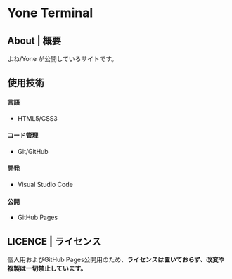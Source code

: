 
# Yone Terminal

## About | 概要

よね/Yone が公開しているサイトです。

## 使用技術

#### 言語
- HTML5/CSS3

#### コード管理
- Git/GitHub

#### 開発
- Visual Studio Code

#### 公開
- GitHub Pages

## LICENCE | ライセンス

個人用およびGitHub Pages公開用のため、**ライセンスは置いておらず、改変や複製は一切禁止しています。**